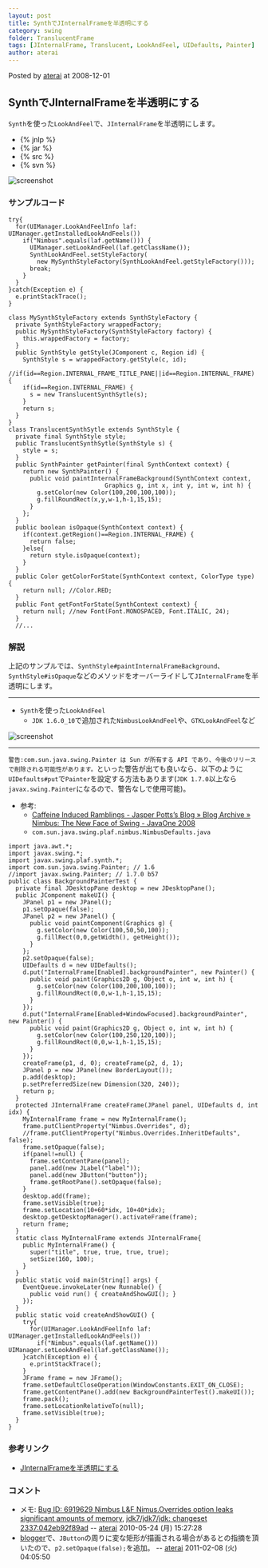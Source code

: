 ```yaml
---
layout: post
title: SynthでJInternalFrameを半透明にする
category: swing
folder: TranslucentFrame
tags: [JInternalFrame, Translucent, LookAndFeel, UIDefaults, Painter]
author: aterai
---
```


Posted by [aterai](http://terai.xrea.jp/aterai.html) at 2008-12-01

## SynthでJInternalFrameを半透明にする
`Synth`を使った`LookAndFeel`で、`JInternalFrame`を半透明にします。

- {% jnlp %}
- {% jar %}
- {% src %}
- {% svn %}

<!-- dummy comment line for breaking list -->

![screenshot](https://lh3.googleusercontent.com/_9Z4BYR88imo/TQTVvwg_IhI/AAAAAAAAAoI/wQpW8Msbo2Y/s800/TranslucentFrame.png)

### サンプルコード
<pre class="prettyprint"><code>try{
  for(UIManager.LookAndFeelInfo laf: UIManager.getInstalledLookAndFeels())
    if("Nimbus".equals(laf.getName())) {
      UIManager.setLookAndFeel(laf.getClassName());
      SynthLookAndFeel.setStyleFactory(
        new MySynthStyleFactory(SynthLookAndFeel.getStyleFactory()));
      break;
    }
  }
}catch(Exception e) {
  e.printStackTrace();
}
</code></pre>
<pre class="prettyprint"><code>class MySynthStyleFactory extends SynthStyleFactory {
  private SynthStyleFactory wrappedFactory;
  public MySynthStyleFactory(SynthStyleFactory factory) {
    this.wrappedFactory = factory;
  }
  public SynthStyle getStyle(JComponent c, Region id) {
    SynthStyle s = wrappedFactory.getStyle(c, id);
    //if(id==Region.INTERNAL_FRAME_TITLE_PANE||id==Region.INTERNAL_FRAME) {
    if(id==Region.INTERNAL_FRAME) {
      s = new TranslucentSynthSytle(s);
    }
    return s;
  }
}
class TranslucentSynthSytle extends SynthStyle {
  private final SynthStyle style;
  public TranslucentSynthSytle(SynthStyle s) {
    style = s;
  }
  public SynthPainter getPainter(final SynthContext context) {
    return new SynthPainter() {
      public void paintInternalFrameBackground(SynthContext context,
                           Graphics g, int x, int y, int w, int h) {
        g.setColor(new Color(100,200,100,100));
        g.fillRoundRect(x,y,w-1,h-1,15,15);
      }
    };
  }
  public boolean isOpaque(SynthContext context) {
    if(context.getRegion()==Region.INTERNAL_FRAME) {
      return false;
    }else{
      return style.isOpaque(context);
    }
  }
  public Color getColorForState(SynthContext context, ColorType type) {
    return null; //Color.RED;
  }
  public Font getFontForState(SynthContext context) {
    return null; //new Font(Font.MONOSPACED, Font.ITALIC, 24);
  }
  //...
</code></pre>

### 解説
上記のサンプルでは、`SynthStyle#paintInternalFrameBackground`、`SynthStyle#isOpaque`などのメソッドをオーバーライドして`JInternalFrame`を半透明にします。

- - - -
- `Synth`を使った`LookAndFeel`
    - `JDK 1.6.0_10`で追加された`NimbusLookAndFeel`や、`GTKLookAndFeel`など

<!-- dummy comment line for breaking list -->

![screenshot](https://lh6.googleusercontent.com/_9Z4BYR88imo/TQTVyfycduI/AAAAAAAAAoM/r6DySDZjSGA/s800/TranslucentFrame1.png)

- - - -
`警告:com.sun.java.swing.Painter は Sun が所有する API であり、今後のリリースで削除される可能性があります。`といった警告が出ても良いなら、以下のように`UIDefaults#put`で`Painter`を設定する方法もあります(`JDK 1.7.0`以上なら`javax.swing.Painter`になるので、警告なしで使用可能)。

- 参考:
    - [Caffeine Induced Ramblings - Jasper Potts’s Blog  » Blog Archive   » Nimbus: The New Face of Swing - JavaOne 2008](http://www.jasperpotts.com/blog/2009/01/nimbus-the-new-face-of-swing-javaone-2008/)
    - `com.sun.java.swing.plaf.nimbus.NimbusDefaults.java`

<!-- dummy comment line for breaking list -->

<pre class="prettyprint"><code>import java.awt.*;
import javax.swing.*;
import javax.swing.plaf.synth.*;
import com.sun.java.swing.Painter; // 1.6
//import javax.swing.Painter; // 1.7.0 b57
public class BackgroundPainterTest {
  private final JDesktopPane desktop = new JDesktopPane();
  public JComponent makeUI() {
    JPanel p1 = new JPanel();
    p1.setOpaque(false);
    JPanel p2 = new JPanel() {
      public void paintComponent(Graphics g) {
        g.setColor(new Color(100,50,50,100));
        g.fillRect(0,0,getWidth(), getHeight());
      }
    };
    p2.setOpaque(false);
    UIDefaults d = new UIDefaults();
    d.put("InternalFrame[Enabled].backgroundPainter", new Painter() {
      public void paint(Graphics2D g, Object o, int w, int h) {
        g.setColor(new Color(100,200,100,100));
        g.fillRoundRect(0,0,w-1,h-1,15,15);
      }
    });
    d.put("InternalFrame[Enabled+WindowFocused].backgroundPainter", new Painter() {
      public void paint(Graphics2D g, Object o, int w, int h) {
        g.setColor(new Color(100,250,120,100));
        g.fillRoundRect(0,0,w-1,h-1,15,15);
      }
    });
    createFrame(p1, d, 0); createFrame(p2, d, 1);
    JPanel p = new JPanel(new BorderLayout());
    p.add(desktop);
    p.setPreferredSize(new Dimension(320, 240));
    return p;
  }
  protected JInternalFrame createFrame(JPanel panel, UIDefaults d, int idx) {
    MyInternalFrame frame = new MyInternalFrame();
    frame.putClientProperty("Nimbus.Overrides", d);
    //frame.putClientProperty("Nimbus.Overrides.InheritDefaults", false);
    frame.setOpaque(false);
    if(panel!=null) {
      frame.setContentPane(panel);
      panel.add(new JLabel("label"));
      panel.add(new JButton("button"));
      frame.getRootPane().setOpaque(false);
    }
    desktop.add(frame);
    frame.setVisible(true);
    frame.setLocation(10+60*idx, 10+40*idx);
    desktop.getDesktopManager().activateFrame(frame);
    return frame;
  }
  static class MyInternalFrame extends JInternalFrame{
    public MyInternalFrame() {
      super("title", true, true, true, true);
      setSize(160, 100);
    }
  }
  public static void main(String[] args) {
    EventQueue.invokeLater(new Runnable() {
      public void run() { createAndShowGUI(); }
    });
  }
  public static void createAndShowGUI() {
    try{
      for(UIManager.LookAndFeelInfo laf: UIManager.getInstalledLookAndFeels())
        if("Nimbus".equals(laf.getName())) UIManager.setLookAndFeel(laf.getClassName());
    }catch(Exception e) {
      e.printStackTrace();
    }
    JFrame frame = new JFrame();
    frame.setDefaultCloseOperation(WindowConstants.EXIT_ON_CLOSE);
    frame.getContentPane().add(new BackgroundPainterTest().makeUI());
    frame.pack();
    frame.setLocationRelativeTo(null);
    frame.setVisible(true);
  }
}
</code></pre>

### 参考リンク
- [JInternalFrameを半透明にする](http://terai.xrea.jp/Swing/TransparentFrame.html)

<!-- dummy comment line for breaking list -->

### コメント
- メモ: [Bug ID: 6919629 Nimbus L&F Nimus.Overrides option leaks significant amounts of memory](http://bugs.sun.com/bugdatabase/view_bug.do?bug_id=6919629), [jdk7/jdk7/jdk: changeset 2337:042eb92f89ad](http://hg.openjdk.java.net/jdk7/jdk7/jdk/rev/042eb92f89ad) -- [aterai](http://terai.xrea.jp/aterai.html) 2010-05-24 (月) 15:27:28
- [blogger](http://java-swing-tips.blogspot.com)で、`JButton`の周りに変な矩形が描画される場合があるとの指摘を頂いたので、`p2.setOpaque(false);`を追加。 -- [aterai](http://terai.xrea.jp/aterai.html) 2011-02-08 (火) 04:05:50

<!-- dummy comment line for breaking list -->

